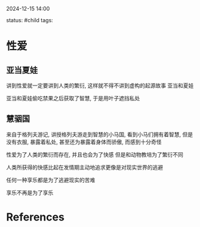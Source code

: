 2024-12-15    14:00

status: #child 
tags: 


# 性爱

## 亚当夏娃

讲到性爱就一定要讲到人类的繁衍, 这样就不得不讲到虚构的起源故事 亚当和夏娃

亚当和夏娃偷吃禁果之后获取了智慧, 于是用叶子遮挡私处

## 慧骃国

来自于格列夫游记, 讲授格列夫游走到智慧的小马国, 看到小马们拥有着智慧, 但是没有衣服, 暴露着私处, 甚至还为暴露着身体而骄傲, 而感到十分奇怪


性爱为了人类的繁衍而存在, 并且也会为了快感
但是和动物教培为了繁衍不同

人类所获得的快感比起在发情期主动地追求更像是对现实世界的逃避

任何一种享乐都是为了逃避现实的苦难

享乐不再是为了享乐



# References
